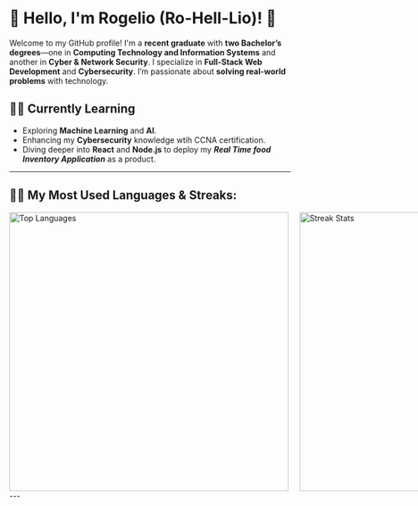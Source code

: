 # 👋 Hello, I'm Rogelio (Ro-Hell-Lio)! 🚀

Welcome to my GitHub profile! I'm a **recent graduate** with **two Bachelor’s degrees**—one in **Computing Technology and Information Systems** and another in **Cyber & Network Security**. I specialize in **Full-Stack Web Development** and **Cybersecurity**. I’m passionate about **solving real-world problems** with technology.

## 🧑‍💻 Currently Learning

- Exploring **Machine Learning** and **AI**.
- Enhancing my **Cybersecurity** knowledge wtih CCNA certification.
- Diving deeper into **React** and **Node.js** to deploy my ***Real Time food Inventory Application*** as a product.
  
---
## 🧑‍💻 My Most Used Languages & Streaks:
<div style="display: flex; justify-content: space-between; align-items: flex-start; gap: 20px;">
  <!-- Top Languages -->
  <img src="https://github-readme-stats.vercel.app/api/top-langs/?username=RogePM&layout=compact&theme=radical&langs_count=6" alt="Top Languages" width="500" />
  
  <!-- Streak Stats -->
  <img src="https://github-readme-streak-stats.herokuapp.com/?user=RogePM&theme=radical&hide_border=true" alt="Streak Stats" width="500" />
</div>
---
